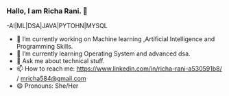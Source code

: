 ### Hallo, I am Richa Rani. 👋

-AI|ML|DSA|JAVA|PYTOHN|MYSQL

- 🔭 I’m currently working on Machine learning ,Artificial Intelligence and Programming Skills.
- 🌱 I’m currently learning Operating System and advanced dsa.
- 💬 Ask me about technical stuff.
- 📫 How to reach me: https://www.linkedin.com/in/richa-rani-a530591b8/ / mricha584@gmail.com
- 😄 Pronouns: She/Her
 
